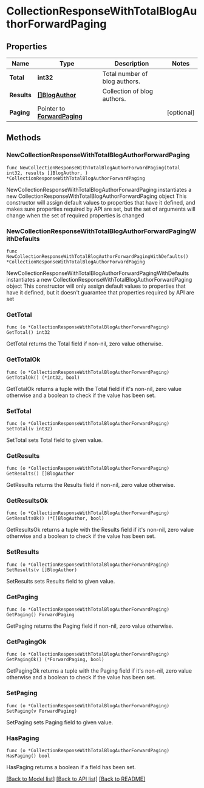 # CollectionResponseWithTotalBlogAuthorForwardPaging

## Properties

Name | Type | Description | Notes
------------ | ------------- | ------------- | -------------
**Total** | **int32** | Total number of blog authors. | 
**Results** | [**[]BlogAuthor**](BlogAuthor.md) | Collection of blog authors. | 
**Paging** | Pointer to [**ForwardPaging**](ForwardPaging.md) |  | [optional] 

## Methods

### NewCollectionResponseWithTotalBlogAuthorForwardPaging

`func NewCollectionResponseWithTotalBlogAuthorForwardPaging(total int32, results []BlogAuthor, ) *CollectionResponseWithTotalBlogAuthorForwardPaging`

NewCollectionResponseWithTotalBlogAuthorForwardPaging instantiates a new CollectionResponseWithTotalBlogAuthorForwardPaging object
This constructor will assign default values to properties that have it defined,
and makes sure properties required by API are set, but the set of arguments
will change when the set of required properties is changed

### NewCollectionResponseWithTotalBlogAuthorForwardPagingWithDefaults

`func NewCollectionResponseWithTotalBlogAuthorForwardPagingWithDefaults() *CollectionResponseWithTotalBlogAuthorForwardPaging`

NewCollectionResponseWithTotalBlogAuthorForwardPagingWithDefaults instantiates a new CollectionResponseWithTotalBlogAuthorForwardPaging object
This constructor will only assign default values to properties that have it defined,
but it doesn't guarantee that properties required by API are set

### GetTotal

`func (o *CollectionResponseWithTotalBlogAuthorForwardPaging) GetTotal() int32`

GetTotal returns the Total field if non-nil, zero value otherwise.

### GetTotalOk

`func (o *CollectionResponseWithTotalBlogAuthorForwardPaging) GetTotalOk() (*int32, bool)`

GetTotalOk returns a tuple with the Total field if it's non-nil, zero value otherwise
and a boolean to check if the value has been set.

### SetTotal

`func (o *CollectionResponseWithTotalBlogAuthorForwardPaging) SetTotal(v int32)`

SetTotal sets Total field to given value.


### GetResults

`func (o *CollectionResponseWithTotalBlogAuthorForwardPaging) GetResults() []BlogAuthor`

GetResults returns the Results field if non-nil, zero value otherwise.

### GetResultsOk

`func (o *CollectionResponseWithTotalBlogAuthorForwardPaging) GetResultsOk() (*[]BlogAuthor, bool)`

GetResultsOk returns a tuple with the Results field if it's non-nil, zero value otherwise
and a boolean to check if the value has been set.

### SetResults

`func (o *CollectionResponseWithTotalBlogAuthorForwardPaging) SetResults(v []BlogAuthor)`

SetResults sets Results field to given value.


### GetPaging

`func (o *CollectionResponseWithTotalBlogAuthorForwardPaging) GetPaging() ForwardPaging`

GetPaging returns the Paging field if non-nil, zero value otherwise.

### GetPagingOk

`func (o *CollectionResponseWithTotalBlogAuthorForwardPaging) GetPagingOk() (*ForwardPaging, bool)`

GetPagingOk returns a tuple with the Paging field if it's non-nil, zero value otherwise
and a boolean to check if the value has been set.

### SetPaging

`func (o *CollectionResponseWithTotalBlogAuthorForwardPaging) SetPaging(v ForwardPaging)`

SetPaging sets Paging field to given value.

### HasPaging

`func (o *CollectionResponseWithTotalBlogAuthorForwardPaging) HasPaging() bool`

HasPaging returns a boolean if a field has been set.


[[Back to Model list]](../README.md#documentation-for-models) [[Back to API list]](../README.md#documentation-for-api-endpoints) [[Back to README]](../README.md)


